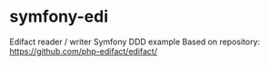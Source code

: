 # symfony-edi
Edifact reader / writer Symfony DDD example 
Based on repository: https://github.com/php-edifact/edifact/